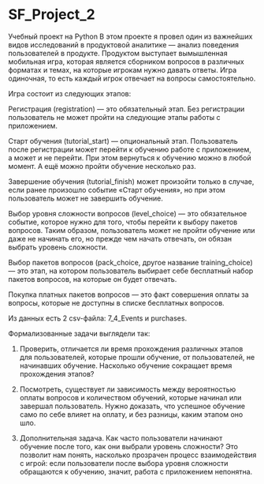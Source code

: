 # SF_Project_2
Учебный проект на Python
В этом проекте я провел один из важнейших видов исследований в продуктовой аналитике — анализ поведения пользователей в продукте.
Продуктом выступает вымышленная мобильная игра, которая является сборником вопросов в различных форматах и темах, на которые игрокам нужно давать ответы. Игра одиночная, то есть каждый игрок отвечает на вопросы самостоятельно.

Игра состоит из следующих этапов:

Регистрация (registration) — это обязательный этап. Без регистрации пользователь не может пройти на следующие этапы работы с приложением.

Старт обучения (tutorial_start) — опциональный этап. Пользователь после регистрации может перейти к обучению работе с приложением, а может и не перейти. При этом вернуться к обучению можно в любой момент. А ещё можно пройти обучение несколько раз.

Завершение обучения (tutorial_finish) может произойти только в случае, если ранее произошло событие «Старт обучения», но при этом пользователь может не завершить обучение.

Выбор уровня сложности вопросов (level_choice) — это обязательное событие, которое нужно для того, чтобы перейти к выбору пакетов вопросов. Таким образом, пользователь может не пройти обучение или даже не начинать его, но прежде чем начать отвечать, он обязан выбрать уровень сложности.

Выбор пакетов вопросов (pack_choice, другое название training_choice) — это этап, на котором пользователь выбирает себе бесплатный набор пакетов вопросов, на которые он будет отвечать.

Покупка платных пакетов вопросов — это факт совершения оплаты за вопросы, которые не доступны в списке бесплатных вопросов.

Из данных есть 2 csv-файла: 7_4_Events и purchases.

Формализованные задачи выглядели так:
1. Проверить, отличается ли время прохождения различных этапов для пользователей, которые прошли обучение, от пользователей, не начинавших обучение. Насколько обучение сокращает время прохождения этапов?

2. Посмотреть, существует ли зависимость между вероятностью оплаты вопросов и количеством обучений, которые начинал или завершал пользователь. Нужно доказать, что успешное обучение само по себе влияет на оплату, и без разницы, каким этапом оно шло.

3. Дополнительная задача. Как часто пользователи начинают обучение после того, как они выбрали уровень сложности? Это позволит нам понять, насколько прозрачен процесс взаимодействия с игрой: если пользователи после выбора уровня сложности обращаются к обучению, значит, работа с приложением непонятна.
